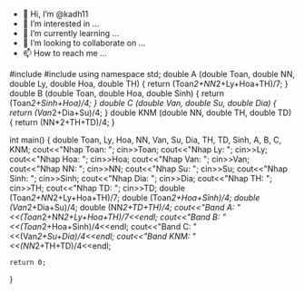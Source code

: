 - 👋 Hi, I’m @kadh11
- 👀 I’m interested in ...
- 🌱 I’m currently learning ...
- 💞️ I’m looking to collaborate on ...
- 📫 How to reach me ...

<!---
kadh11/kadh11 is a ✨ special ✨ repository because its `README.md` (this file) appears on your GitHub profile.
You can click the Preview link to take a look at your changes.
--->
#include <iostream>
#include <cmath>
using namespace std;
double A (double Toan, double NN, double Ly, double Hoa, double TH)
{
    return (Toan*2+NN*2+Ly+Hoa+TH)/7;
}
double B (double Toan, double Hoa, double Sinh)
{
    return (Toan*2+Sinh+Hoa)/4;
}
double C (double Van, double Su, double Dia)
{
    return (Van*2+Dia+Su)/4;
}
double KNM (double NN, double TH, double TD)
{
    return (NN*2+TH+TD)/4;
}

int main()
{
   double Toan, Ly, Hoa, NN, Van, Su, Dia, TH, TD, Sinh, A, B, C, KNM;
   cout<<"Nhap Toan: ";
   cin>>Toan;
   cout<<"Nhap Ly: ";
   cin>>Ly;
   cout<<"Nhap Hoa: ";
   cin>>Hoa;
   cout<<"Nhap Van: ";
   cin>>Van;
   cout<<"Nhap NN: ";
   cin>>NN;
   cout<<"Nhap Su: ";
   cin>>Su;
   cout<<"Nhap Sinh: ";
   cin>>Sinh;
   cout<<"Nhap Dia: ";
   cin>>Dia;
   cout<<"Nhap TH: ";
   cin>>TH;
   cout<<"Nhap TD: ";
   cin>>TD;
   double (Toan*2+NN*2+Ly+Hoa+TH)/7;
   double (Toan*2+Hoa+Sinh)/4;
   double (Van*2+Dia+Su)/4;
   double (NN*2+TD+TH)/4;
   cout<<"Band A: "<<(Toan*2+NN*2+Ly+Hoa+TH)/7<<endl;
   cout<<"Band B: "<<(Toan*2+Hoa+Sinh)/4<<endl;
   cout<<"Band C: "<<(Van*2+Su+Dia)/4<<endl;
   cout<<"Band KNM: "<<(NN*2+TH+TD)/4<<endl;
   
    return 0;
}
